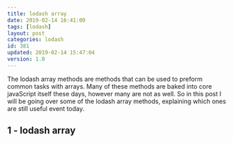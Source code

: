 ```yaml
---
title: lodash array
date: 2019-02-14 16:41:00
tags: [lodash]
layout: post
categories: lodash
id: 381
updated: 2019-02-14 15:47:04
version: 1.0
---
```


The lodash array methods are methods that can be used to preform common tasks with arrays. Many of these methods are baked into core javaScript itself these days, however many are not as well. So in this post I will be going over some of the lodash array methods, explaining which ones are still useful event today.


<!-- more -->

## 1 - lodash array
